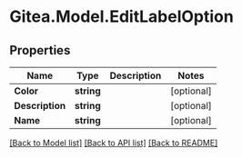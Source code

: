 
# Gitea.Model.EditLabelOption

## Properties

Name | Type | Description | Notes
------------ | ------------- | ------------- | -------------
**Color** | **string** |  | [optional] 
**Description** | **string** |  | [optional] 
**Name** | **string** |  | [optional] 

[[Back to Model list]](../README.md#documentation-for-models)
[[Back to API list]](../README.md#documentation-for-api-endpoints)
[[Back to README]](../README.md)

